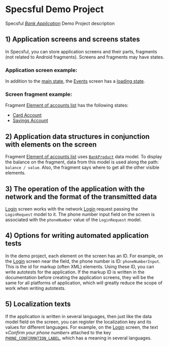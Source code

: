 # Specsful Demo Project
Specsful [*Bank Application*](https://app.specsful.io/project/141) Demo Project description

## 1) Application screens and screens states

In Specsful, you can store application screens and their parts, fragments (not related to Android fragments). Screens and fragments may have states.

### Application screen example:

In addition to the [main state](https://app.specsful.io/project/141/screen/144), the [Events](https://app.specsful.io/project/141/screen/144) screen has a [loading state](https://app.specsful.io/project/141/screen/144/state/149).

### Screen fragment example:

Fragment [Element of accounts list](https://app.specsful.io/project/141/screen/146) has the following states:

* [Card Account](https://app.specsful.io/project/141/screen/146/state/147)
* [Savings Account](https://app.specsful.io/project/141/screen/146/state/148)

## 2) Application data structures in conjunction with elements on the screen

Fragment [Element of accounts list](https://app.specsful.io/project/141/screen/146) uses [`BankProduct`](https://app.specsful.io/project/141/model/150) data model. To display the balance on the fragment, data from this model is used along the path: `balance / value`. Also, the fragment says where to get all the other visible elements.

## 3) The operation of the application with the network and the format of the transmitted data

[Login](https://app.specsful.io/project/141/screen/142) screen works with the network [Login]( https://app.specsful.io/project/141/request/152) request passing the `LoginRequest` model to it. The phone number input field on the screen is associated with the `phoneNumber` value of the `LoginRequest` model. 

## 4) Options for writing automated application tests

In the demo project, each element on the screen has an ID. For example, on the [Login](https://app.specsful.io/project/141/screen/142) screen near the field, the phone number is ID: `phoneNumberInput`. This is the id for markup (often XML) elements. Using these ID, you can write autotests for the application. If the markup ID is written in the documentation before creating the application screens, they will be the same for all platforms of application, which will greatly reduce the scope of work when writing autotests.

## 5) Localization texts

If the application is written in several languages, then just like the data model field on the screen, you can register the localization key and its values for different languages. For example, on the [Login](https://app.specsful.io/project/141/screen/142) screen, the text «_Confirm your phone number_» attached to the key [`PHONE_CONFIRMATION_LABEL`](https://app.specsful.io/project/141/text/PHONE_CONFIRMATION_LABEL), which has a meaning in several languages.
